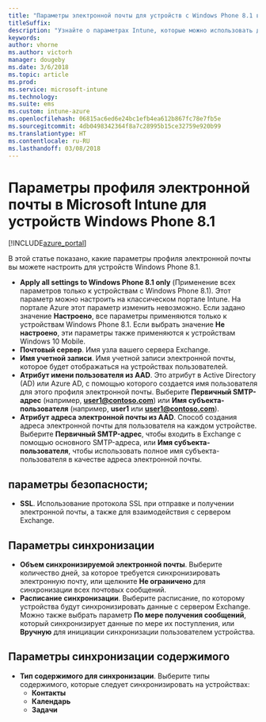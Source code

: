 ```yaml
---
title: "Параметры электронной почты для устройств с Windows Phone 8.1 в Microsoft Intune"
titleSuffix: 
description: "Узнайте о параметрах Intune, которые можно использовать для настройки подключений электронной почты на устройствах Windows Phone 8.1."
keywords: 
author: vhorne
ms.author: victorh
manager: dougeby
ms.date: 3/6/2018
ms.topic: article
ms.prod: 
ms.service: microsoft-intune
ms.technology: 
ms.suite: ems
ms.custom: intune-azure
ms.openlocfilehash: 06815ac6ed6e24bc1efb4ea612b867fc78e7fb5e
ms.sourcegitcommit: 4db0498342364f8a7c28995b15ce32759e920b99
ms.translationtype: HT
ms.contentlocale: ru-RU
ms.lasthandoff: 03/08/2018
---
```

# <a name="email-profile-settings-in-microsoft-intune-for-devices-running-windows-phone-81"></a>Параметры профиля электронной почты в Microsoft Intune для устройств Windows Phone 8.1

[!INCLUDE[azure_portal](./includes/azure_portal.md)]

В этой статье показано, какие параметры профиля электронной почты вы можете настроить для устройств Windows Phone 8.1.


- **Apply all settings to Windows Phone 8.1 only** (Применение всех параметров только к устройствам с Windows Phone 8.1). Этот параметр можно настроить на классическом портале Intune. На портале Azure этот параметр изменить невозможно. Если задано значение **Настроено**, все параметры применяются только к устройствам Windows Phone 8.1. Если выбрать значение **Не настроено**, эти параметры также применяются к устройствам Windows 10 Mobile.
- **Почтовый сервер**. Имя узла вашего сервера Exchange.
- **Имя учетной записи**. Имя учетной записи электронной почты, которое будет отображаться на устройствах пользователей.
- **Атрибут имени пользователя из AAD**. Это атрибут в Active Directory (AD) или Azure AD, с помощью которого создается имя пользователя для этого профиля электронной почты. Выберите **Первичный SMTP-адрес** (например, **user1@contoso.com**) или **Имя субъекта-пользователя** (например, **user1** или **user1@contoso.com**).
- **Атрибут адреса электронной почты из AAD**. Способ создания адреса электронной почты для пользователя на каждом устройстве. Выберите **Первичный SMTP-адрес**, чтобы входить в Exchange с помощью основного SMTP-адреса, или **Имя субъекта-пользователя**, чтобы использовать полное имя субъекта-пользователя в качестве адреса электронной почты.


## <a name="security-settings"></a>параметры безопасности;

- **SSL**. Использование протокола SSL при отправке и получении электронной почты, а также для взаимодействия с сервером Exchange.



## <a name="synchronization-settings"></a>Параметры синхронизации

- **Объем синхронизируемой электронной почты**. Выберите количество дней, за которое требуется синхронизировать электронную почту, или щелкните **Не ограничено** для синхронизации всех почтовых сообщений.
- **Расписание синхронизации**. Выберите расписание, по которому устройства будут синхронизировать данные с сервером Exchange. Можно также выбрать параметр **По мере получения сообщений**, который синхронизирует данные по мере их поступления, или **Вручную** для инициации синхронизации пользователем устройства.

## <a name="content-sync-settings"></a>Параметры синхронизации содержимого

- **Тип содержимого для синхронизации**. Выберите типы содержимого, которые следует синхронизировать на устройствах:
    - **Контакты**
    - **Календарь**
    - **Задачи**
